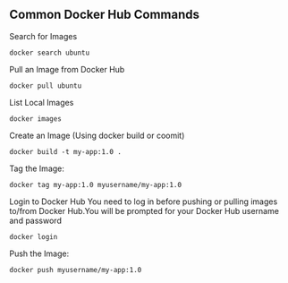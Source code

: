 ## Common Docker Hub Commands

Search for Images
```
docker search ubuntu
```

Pull an Image from Docker Hub
```
docker pull ubuntu
```

List Local Images
```
docker images
```

Create an Image (Using docker build or coomit)
```
docker build -t my-app:1.0 .
```

Tag the Image:
```
docker tag my-app:1.0 myusername/my-app:1.0
```

Login to Docker Hub
You need to log in before pushing or pulling images to/from Docker Hub.You will be prompted for your Docker Hub username and password
```
docker login
```


Push the Image:
```
docker push myusername/my-app:1.0
```

